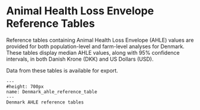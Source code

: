 # Animal Health Loss Envelope Reference Tables
<p>
Reference tables containing Animal Health Loss Envelope (AHLE) values are provided for both population-level and farm-level analyses for Denmark. 
These tables display median AHLE values, along with 95% confidence intervals, in both Danish Krone (DKK) and US Dollars (USD).
</p>
<p>
Data from these tables is available for export.
</p>

```{figure} ../Images/Den_ahle_ref_table.png
---
#height: 700px
name: Denmark_ahle_reference_table
---
Denmark AHLE reference tables
```
